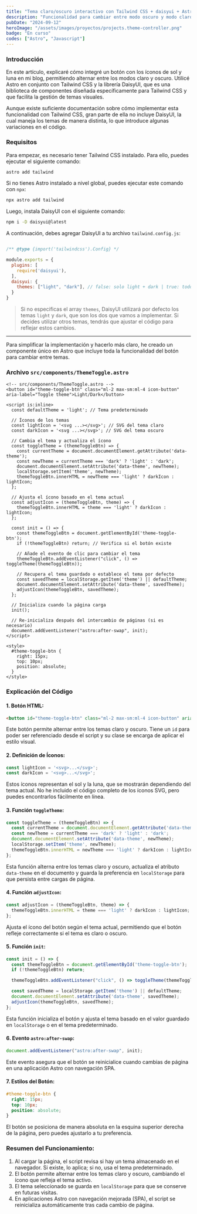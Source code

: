 ```yaml
---
title: "Tema claro/oscuro interactivo con Tailwind CSS + daisyui + Astro View Transicions."
description: "Funcionalidad para cambiar entre modo oscuro y modo claro utilizando Astro junto con Tailwind CSS y la librería daisyui."
pubDate: "2024-09-12"
heroImage: "/assets/images/proyectos/projects.theme-controller.png"
badge: "En curso"
codes: ["Astro", "Javascript"]
---
```


### Introducción

En este artículo, explicaré cómo integré un botón con los íconos de sol y luna en mi blog, permitiendo alternar entre los modos claro y oscuro. Utilicé Astro en conjunto con Tailwind CSS y la librería DaisyUI, que es una biblioteca de componentes diseñada específicamente para Tailwind CSS y que facilita la gestión de temas visuales.

Aunque existe suficiente documentación sobre cómo implementar esta funcionalidad con Tailwind CSS, gran parte de ella no incluye DaisyUI, la cual maneja los temas de manera distinta, lo que introduce algunas variaciones en el código.

### Requisitos

Para empezar, es necesario tener Tailwind CSS instalado. Para ello, puedes ejecutar el siguiente comando:

```bash
astro add tailwind
```

Si no tienes Astro instalado a nivel global, puedes ejecutar este comando con `npx`:

```bash
npx astro add tailwind
```

Luego, instala DaisyUI con el siguiente comando:

```bash
npm i -D daisyui@latest
```

A continuación, debes agregar DaisyUI a tu archivo `tailwind.config.js`:

```js

/** @type {import('tailwindcss').Config} */

module.exports = {
  plugins: [
    require('daisyui'),
  ],
  daisyui: {
    themes: ["light", "dark"], // false: solo light + dark | true: todos los temas | array: temas específicos como ["light", "dark", "cupcake"]
  }
}
```

> Si no especificas el array `themes`, DaisyUI utilizará por defecto los temas `light` y `dark`, que son los dos que vamos a implementar. Si decides utilizar otros temas, tendrás que ajustar el código para reflejar estos cambios.

----------

Para simplificar la implementación y hacerlo más claro, he creado un componente único en Astro que incluye toda la funcionalidad del botón para cambiar entre temas.

### Archivo `src/components/ThemeToggle.astro`

```astro
<!-- src/components/ThemeToggle.astro -->  
<button id="theme-toggle-btn" class="ml-2 max-sm:ml-4 icon-button" aria-label="Toggle theme">Light/Dark</button>

<script is:inline>
  const defaultTheme = 'light'; // Tema predeterminado

  // Íconos de los temas
  const lightIcon = '<svg ...></svg>'; // SVG del tema claro
  const darkIcon = '<svg ...></svg>'; // SVG del tema oscuro

  // Cambia el tema y actualiza el ícono
  const toggleTheme = (themeToggleBtn) => {
    const currentTheme = document.documentElement.getAttribute('data-theme');
    const newTheme = currentTheme === 'dark' ? 'light' : 'dark';
    document.documentElement.setAttribute('data-theme', newTheme);
    localStorage.setItem('theme', newTheme);
    themeToggleBtn.innerHTML = newTheme === 'light' ? darkIcon : lightIcon;
  };

  // Ajusta el ícono basado en el tema actual
  const adjustIcon = (themeToggleBtn, theme) => {
    themeToggleBtn.innerHTML = theme === 'light' ? darkIcon : lightIcon;
  };

  const init = () => {
    const themeToggleBtn = document.getElementById('theme-toggle-btn');
    if (!themeToggleBtn) return; // Verifica si el botón existe

    // Añade el evento de clic para cambiar el tema
    themeToggleBtn.addEventListener("click", () => toggleTheme(themeToggleBtn));

    // Recupera el tema guardado o establece el tema por defecto
    const savedTheme = localStorage.getItem('theme') || defaultTheme;
    document.documentElement.setAttribute('data-theme', savedTheme);
    adjustIcon(themeToggleBtn, savedTheme);
  };

  // Inicializa cuando la página carga
  init();

  // Re-inicializa después del intercambio de páginas (si es necesario)
  document.addEventListener("astro:after-swap", init);
</script>

<style>
  #theme-toggle-btn {
    right: 15px;
    top: 10px;
    position: absolute;
  }
</style>
```

### Explicación del Código

#### 1. Botón HTML:

```html
<button id="theme-toggle-btn" class="ml-2 max-sm:ml-4 icon-button" aria-label="Toggle theme">Light/Dark</button>
```

Este botón permite alternar entre los temas claro y oscuro. Tiene un `id` para poder ser referenciado desde el script y su clase se encarga de aplicar el estilo visual.

#### 2. Definición de Íconos:

```js
const lightIcon = '<svg>...</svg>';
const darkIcon = '<svg>...</svg>';
```

Estos íconos representan el sol y la luna, que se mostrarán dependiendo del tema actual. No he incluido el código completo de los íconos SVG, pero puedes encontrarlos fácilmente en línea.

#### 3. Función `toggleTheme`:

```js
const toggleTheme = (themeToggleBtn) => {
  const currentTheme = document.documentElement.getAttribute('data-theme');
  const newTheme = currentTheme === 'dark' ? 'light' : 'dark';
  document.documentElement.setAttribute('data-theme', newTheme);
  localStorage.setItem('theme', newTheme);
  themeToggleBtn.innerHTML = newTheme === 'light' ? darkIcon : lightIcon;
};
```

Esta función alterna entre los temas claro y oscuro, actualiza el atributo `data-theme` en el documento y guarda la preferencia en `localStorage` para que persista entre cargas de página.

#### 4. Función `adjustIcon`:

```js
const adjustIcon = (themeToggleBtn, theme) => {
  themeToggleBtn.innerHTML = theme === 'light' ? darkIcon : lightIcon;
};
```

Ajusta el ícono del botón según el tema actual, permitiendo que el botón refleje correctamente si el tema es claro o oscuro.

#### 5. Función `init`:

```js
const init = () => {
  const themeToggleBtn = document.getElementById('theme-toggle-btn');
  if (!themeToggleBtn) return;

  themeToggleBtn.addEventListener("click", () => toggleTheme(themeToggleBtn));

  const savedTheme = localStorage.getItem('theme') || defaultTheme;
  document.documentElement.setAttribute('data-theme', savedTheme);
  adjustIcon(themeToggleBtn, savedTheme);
};
```

Esta función inicializa el botón y ajusta el tema basado en el valor guardado en `localStorage` o en el tema predeterminado.

#### 6. Evento `astro:after-swap`:

```js
document.addEventListener("astro:after-swap", init);
```

Este evento asegura que el botón se reinicialice cuando cambias de página en una aplicación Astro con navegación SPA.

#### 7. Estilos del Botón:

```css
#theme-toggle-btn {
  right: 15px;
  top: 10px;
  position: absolute;
}
```

El botón se posiciona de manera absoluta en la esquina superior derecha de la página, pero puedes ajustarlo a tu preferencia.

### Resumen del Funcionamiento:

1. Al cargar la página, el script revisa si hay un tema almacenado en el navegador. Si existe, lo aplica; si no, usa el tema predeterminado.
2. El botón permite alternar entre los temas claro y oscuro, cambiando el ícono que refleja el tema activo.
3. El tema seleccionado se guarda en `localStorage` para que se conserve en futuras visitas.
4. En aplicaciones Astro con navegación mejorada (SPA), el script se reinicializa automáticamente tras cada cambio de página.